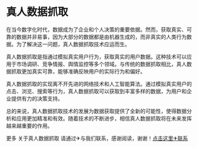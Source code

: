 # 真人数据抓取

在当今数字化时代，数据成为了企业和个人决策的重要依据。然而，获取真实、可靠的数据并非易事，因为大部分的数据都是由机器生成的，而非真实的人类行为数据。为了解决这一问题，真人数据抓取技术应运而生。

真人数据抓取是指通过模拟真实用户行为，获取真实的用户数据。这种技术可以应用于市场调研、竞争情报、舆情监控等多个领域。与传统的数据抓取相比，真人数据抓取更加真实可靠，能够准确反映用户的实际行为和偏好。

真人数据抓取的实现离不开先进的网络技术和人工智能算法。通过模拟真实用户的点击、浏览、搜索等行为，真人数据抓取可以获取到丰富多样的数据，为用户和企业提供有力的决策支持。

总的来说，真人数据抓取技术的发展为数据获取提供了全新的可能性，使得数据分析和应用更加精准和有效。随着技术的不断进步，相信真人数据抓取将在未来发挥越来越重要的作用。

更多 关于真人数据抓取 请通过✈与我们联系，感谢阅读，谢谢！[点击这里✈联系](https://t.me/LM999bot)